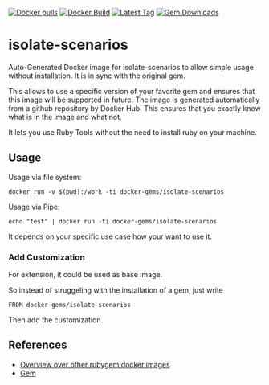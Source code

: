 [![Docker pulls](https://img.shields.io/docker/pulls/rubygem/isolate-scenarios.svg)](https://hub.docker.com/r/rubygem/isolate-scenarios/)
[![Docker Build](https://img.shields.io/docker/automated/rubygem/isolate-scenarios.svg)](https://hub.docker.com/r/rubygem/isolate-scenarios/)
[![Latest Tag](https://img.shields.io/github/tag/docker-rubygem/isolate-scenarios.svg)](https://hub.docker.com/r/rubygem/isolate-scenarios/)
[![Gem Downloads](https://img.shields.io/gem/dt/isolate-scenarios.svg)](https://rubygems.org/gems/isolate-scenarios/)
# isolate-scenarios

Auto-Generated Docker image for isolate-scenarios to allow simple usage without installation.
It is in sync with the original gem.

This allows to use a specific version of your favorite gem and ensures that this image will be supported in future.
The image is generated automatically from a github repository by Docker Hub.
This ensures that you exactly know what is in the image and what not.

It lets you use Ruby Tools without the need to install ruby on your machine.

## Usage

Usage via file system:

`docker run -v $(pwd):/work -ti docker-gems/isolate-scenarios`

Usage via Pipe:

`echo "test" | docker run -ti docker-gems/isolate-scenarios`

It depends on your specific use case how your want to use it.

### Add Customization

For extension, it could be used as base image.

So instead of struggeling with the installation of a gem, just write

`FROM docker-gems/isolate-scenarios`

Then add the customization.

## References

 - [Overview over other rubygem docker images](https://github.com/thinkbot/docker-rubygem)
 - [Gem](https://rubygems.org/gems/isolate-scenarios/)
